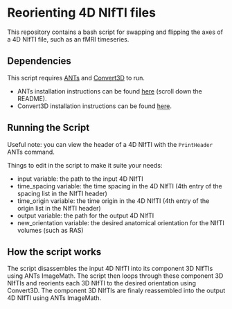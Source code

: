 # Reorienting 4D NIfTI files

This repository contains a bash script for swapping and flipping the axes of a 4D NIfTI file, such as an fMRI timeseries. 

## Dependencies

This script requires [ANTs](https://github.com/ANTsX/ANTs) and [Convert3D](http://www.itksnap.org/pmwiki/pmwiki.php?n=Convert3D.Doc2) to run.

- ANTs installation instructions can be found [here](https://github.com/ANTsX/ANTs) (scroll down the README).
- Convert3D installation instructions can be found [here](http://www.itksnap.org/pmwiki/pmwiki.php?n=Downloads.C3D).

## Running the Script

Useful note: you can view the header of a 4D NIfTI with the `PrintHeader` ANTs command.

Things to edit in the script to make it suite your needs:
- input variable: the path to the input 4D NIfTI
- time_spacing variable: the time spacing in the 4D NIfTI (4th entry of the spacing list in the NIfTI header) 
- time_origin variable: the time origin in the 4D NIfTI (4th entry of the origin list in the NIfTI header)
- output variable: the path for the output 4D NIfTI
- new_orientation variable: the desired anatomical orientation for the NIfTI volumes (such as RAS)

## How the script works

The script disassembles the input 4D NIfTI into its component 3D NIfTIs using ANTs ImageMath. The script then loops through these component 3D NIfTIs and reorients each 3D NIfTI to the desired orientation using Convert3D. The component 3D NIfTIs are finaly reassembled into the output 4D NIfTI using ANTs ImageMath.
